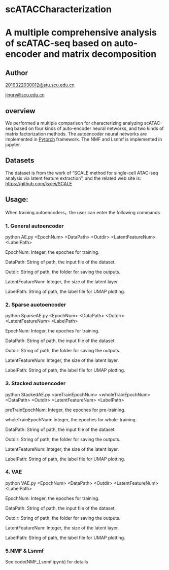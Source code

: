 # scATACCharacterization  

<h1>A multiple comprehensive analysis of scATAC-seq based on auto-encoder and matrix decomposition  </h1>

  
  
  
  
<h2>Author  </h2>

  

2019322030012@stu.scu.edu.cn  

jingry@scu.edu.cn  

  

  

<h2>overview  </h2>

  

We performed a multiple comparison for characterizing analyzing scATAC-seq based on four kinds of auto-encoder neural networks, and two kinds of matrix factorization methods. The autoencoder neural networks are implemented in [Pytorch](https://pytorch.org/) framework. The NMF and Lsnmf is implemented in jupyter.  

  

  

  

<h2>Datasets  </h2>
  

The dataset is from the work of “SCALE method for single-cell ATAC-seq analysis via latent feature extraction”, and the related web site is: https://github.com/jsxlei/SCALE   

  

  

<h2>Usage:  </h2>

When training autoencoders，the user can enter the following commands  

  

<h3>1. General autoencoder   </h3>

  

python AE.py \<EpochNum\> \<DataPath\> \<Outdir\> \<LatentFeatureNum\> \<LabelPath\>  

  

EpochNum: Integer, the epoches for training.  

DataPath: String of path, the input file of the dataset.  

Outdir: String of path, the folder for saving the outputs.  

LatentFeatureNum: Integer, the size of the latent layer.  

LabelPath: String of path, the label file for UMAP plotting.  

  

  

<h3>2. Sparse auotoencoder  </h3>

  

python SparseAE.py \<EpochNum\> \<DataPath\> \<Outdir\> \<LatentFeatureNum\> \<LabelPath\>  

  

EpochNum: Integer, the epoches for training.  

DataPath: String of path, the input file of the dataset.  

Outdir: String of path, the folder for saving the outputs.  

LatentFeatureNum: Integer, the size of the latent layer.  

LabelPath: String of path, the label file for UMAP plotting.  

  

  

<h3>3. Stacked autoencoder   </h3>

  

python StackedAE.py \<preTrainEpochNum\> \<wholeTrainEpochNum\> \<DataPath\> \<Outdir\> \<LatentFeatureNum\> \<LabelPath\>  

  

preTrainEpochNum: Integer, the epoches for pre-training.  

wholeTrainEpochNum: Integer, the epoches for whole-training.  

DataPath: String of path, the input file of the dataset.  

Outdir: String of path, the folder for saving the outputs.  

LatentFeatureNum: Integer, the size of the latent layer.  

LabelPath: String of path, the label file for UMAP plotting.  

  

  

<h3>4. VAE  </h3>

  

python VAE.py \<EpochNum\> \<DataPath\> \<Outdir\> \<LatentFeatureNum\> \<LabelPath\>  

  

EpochNum: Integer, the epoches for training.  

DataPath: String of path, the input file of the dataset.  

Outdir: String of path, the folder for saving the outputs.  

LatentFeatureNum: Integer, the size of the latent layer.  

LabelPath: String of path, the label file for UMAP plotting.  

  

  

<h3>5.NMF & Lsnmf  </h3>

See code(NMF_Lsnmf.ipynb) for details  

